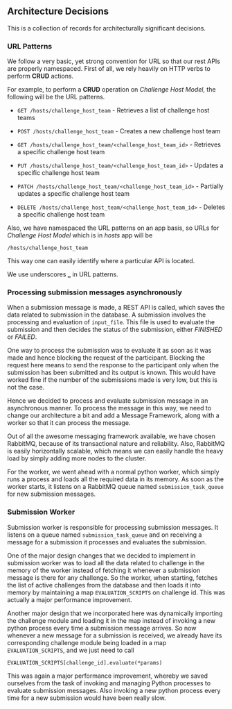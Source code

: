 ## Architecture Decisions

This is a collection of records for architecturally significant decisions.

### URL Patterns

We follow a very basic, yet strong convention for URL so that our rest APIs are properly namespaced. First of all, we rely heavily on HTTP verbs to perform **CRUD** actions.

For example, to perform a **CRUD** operation on _Challenge Host Model_, the following will be the URL patterns.

* `GET /hosts/challenge_host_team` - Retrieves a list of challenge host teams

* `POST /hosts/challenge_host_team` - Creates a new challenge host team

* `GET /hosts/challenge_host_team/<challenge_host_team_id>` - Retrieves a specific challenge host team

* `PUT /hosts/challenge_host_team/<challenge_host_team_id>` - Updates a specific challenge host team

* `PATCH /hosts/challenge_host_team/<challenge_host_team_id>` - Partially updates a specific challenge host team

* `DELETE /hosts/challenge_host_team/<challenge_host_team_id>` - Deletes a specific challenge host team

Also, we have namespaced the URL patterns on an app basis, so URLs for _Challenge Host Model_ which is in _hosts_ app will be

```
/hosts/challenge_host_team
```

This way one can easily identify where a particular API is located.

We use underscores **_** in URL patterns.

### Processing submission messages asynchronously

When a submission message is made, a REST API is called, which saves the data related to submission in the database. A submission involves the processing and evaluation of `input_file`. This file is used to evaluate the submission and then decides the status of the submission, either _FINISHED_ or _FAILED_.

One way to process the submission was to evaluate it as soon as it was made and hence blocking the request of the participant. Blocking the request here means to send the response to the participant only when the submission has been submitted and its output is known. This would have worked fine if the number of the submissions made is very low, but this is not the case.

Hence we decided to process and evaluate submission message in an asynchronous manner. To process the message in this way, we need to change our architecture a bit and add a Message Framework, along with a worker so that it can process the message.

Out of all the awesome messaging framework available, we have chosen RabbitMQ, because of its transactional nature and reliability. Also, RabbitMQ is easily horizontally scalable, which means we can easily handle the heavy load by simply adding more nodes to the cluster.

For the worker, we went ahead with a normal python worker, which simply runs a process and loads all the required data in its memory. As soon as the worker starts, it listens on a RabbitMQ queue named `submission_task_queue` for new submission messages.

### Submission Worker

Submission worker is responsible for processing submission messages. It listens on a queue named `submission_task_queue` and on receiving a message for a submission it processes and evaluates the submission.

One of the major design changes that we decided to implement in submission worker was to load all the data related to challenge in the memory of the worker instead of fetching it whenever a submission message is there for any challenge. So the worker, when starting, fetches the list of active challenges from the database and then loads it into memory by maintaining a map `EVALUATION_SCRIPTS` on challenge id. This was actually a major performance improvement.

Another major design that we incorporated here was dynamically importing the challenge module and loading it in the map instead of invoking a new python process every time a submission message arrives. So now whenever a new message for a submission is received, we already have its corresponding challenge module being loaded in a map `EVALUATION_SCRIPTS`, and we just need to call

```
EVALUATION_SCRIPTS[challenge_id].evaluate(*params)
```

This was again a major performance improvement, whereby we saved ourselves from the task of invoking and managing Python processes to evaluate submission messages. Also invoking a new python process every time for a new submission would have been really slow.
